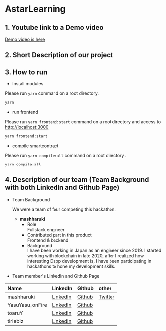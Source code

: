 # AstarLearning

## 1. Youtube link to a Demo video 

[Demo video is here]()

## 2. Short Description of our project



## 3. How to run 

- install modules

Please run `yarn` command on a root directory.

```bash
yarn
```

- run frontend

Please run `yarn frontend:start` command on a root directory and access to [http://localhost:3000](http://localhost:3000)

```bash
yarn frontend:start
```

- compile smartcontract

Please run `yarn compile:all` command on a root directory .

```bash
yarn compile:all
```

## 4. Description of our team (Team Background with both LinkedIn and Github Page)

- Team Background

  We were a team of four competing this hackathon.

  - <strong>mashharuki</strong>
    - Role  
      Fullstack engineer
    - Contributed part in this product  
      Frontend & backend
    - Background  
      I have been working in Japan as an engineer since 2019.   I started working with blockchain in late 2020, after I realized how interesting Dapp development is, I have been participating in hackathons to hone my development skills.

- Team member's LinkedIn and Github Page

|Name|LinkedIn|Github|other|
|:----|:----|:----|:----|
|mashharuki|[LinkedIn](https://www.linkedin.com/in/haruki-kondo-517073204/)|[Github](https://github.com/mashharuki)|[Twitter](https://twitter.com/HARUKI05758694)|
|YasuYasu_onFire|[LinkedIn](https://www.linkedin.com/in/yasuo-suzuki-89b82920a/?trk=public-profile-join-page)|[Github](https://github.com/YasuYasuonFire)|[]()|
|toaruY |[LinkedIn](https://www.linkedin.com/in/yutaro-sakamoto-588158276/)|[Github](https://github.com/Yutar0-Sakam0t0)|[]()|
|tiriebiz|[LinkedIn]()|[Github](https://github.com/tiriebiz)|[]()|
